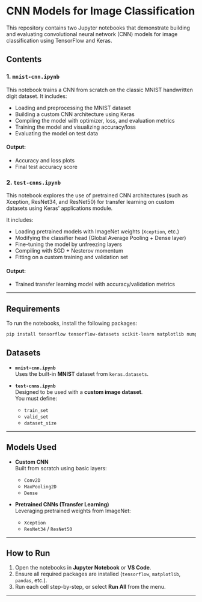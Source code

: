 # CNN Models for Image Classification

This repository contains two Jupyter notebooks that demonstrate building and evaluating convolutional neural network (CNN) models for image classification using TensorFlow and Keras.

##  Contents

### 1. `mnist-cnn.ipynb`

This notebook trains a CNN from scratch on the classic MNIST handwritten digit dataset. It includes:

- Loading and preprocessing the MNIST dataset
- Building a custom CNN architecture using Keras
- Compiling the model with optimizer, loss, and evaluation metrics
- Training the model and visualizing accuracy/loss
- Evaluating the model on test data

#### Output:
- Accuracy and loss plots
- Final test accuracy score

### 2. `test-cnns.ipynb`

This notebook explores the use of pretrained CNN architectures (such as Xception, ResNet34, and ResNet50) for transfer learning on custom datasets using Keras' applications module.

It includes:

- Loading pretrained models with ImageNet weights (`Xception`, etc.)
- Modifying the classifier head (Global Average Pooling + Dense layer)
- Fine-tuning the model by unfreezing layers
- Compiling with SGD + Nesterov momentum
- Fitting on a custom training and validation set

#### Output:
- Trained transfer learning model with accuracy/validation metrics

---

##  Requirements

To run the notebooks, install the following packages:

```bash
pip install tensorflow tensorflow-datasets scikit-learn matplotlib numpy pandas
```


##  Datasets

- **`mnist-cnn.ipynb`**  
  Uses the built-in **MNIST** dataset from `keras.datasets`.

- **`test-cnns.ipynb`**  
  Designed to be used with a **custom image dataset**.  
  You must define:
  - `train_set`
  - `valid_set`
  - `dataset_size`

---

##  Models Used

- **Custom CNN**  
  Built from scratch using basic layers:
  - `Conv2D`
  - `MaxPooling2D`
  - `Dense`

- **Pretrained CNNs (Transfer Learning)**  
  Leveraging pretrained weights from ImageNet:
  - `Xception`
  - `ResNet34` / `ResNet50` 

---

##  How to Run

1. Open the notebooks in **Jupyter Notebook** or **VS Code**.
2. Ensure all required packages are installed (`tensorflow`, `matplotlib`, `pandas`, etc.).
3. Run each cell step-by-step, or select **Run All** from the menu.

---
